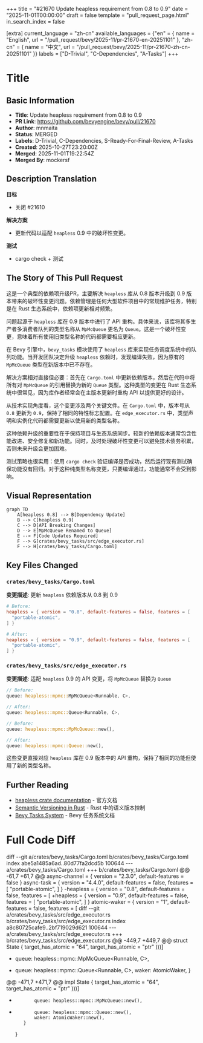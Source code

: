 +++
title = "#21670 Update heapless requirement from 0.8 to 0.9"
date = "2025-11-01T00:00:00"
draft = false
template = "pull_request_page.html"
in_search_index = false

[extra]
current_language = "zh-cn"
available_languages = {"en" = { name = "English", url = "/pull_request/bevy/2025-11/pr-21670-en-20251101" }, "zh-cn" = { name = "中文", url = "/pull_request/bevy/2025-11/pr-21670-zh-cn-20251101" }}
labels = ["D-Trivial", "C-Dependencies", "A-Tasks"]
+++

# Title

## Basic Information
- **Title**: Update heapless requirement from 0.8 to 0.9
- **PR Link**: https://github.com/bevyengine/bevy/pull/21670
- **Author**: mnmaita
- **Status**: MERGED
- **Labels**: D-Trivial, C-Dependencies, S-Ready-For-Final-Review, A-Tasks
- **Created**: 2025-10-27T23:20:00Z
- **Merged**: 2025-11-01T19:22:54Z
- **Merged By**: mockersf

## Description Translation
**目标**

- 关闭 #21610

**解决方案**

- 更新代码以适配 `heapless` 0.9 中的破坏性变更。

**测试**

- cargo check + 测试

## The Story of This Pull Request

这是一个典型的依赖项升级PR，主要解决 `heapless` 库从 0.8 版本升级到 0.9 版本带来的破坏性变更问题。依赖管理是任何大型软件项目中的常规维护任务，特别是在 Rust 生态系统中，依赖项更新相对频繁。

问题起源于 `heapless` 库在 0.9 版本中进行了 API 重构。具体来说，该库将其多生产者多消费者队列的类型名称从 `MpMcQueue` 更名为 `Queue`。这是一个破坏性变更，意味着所有使用旧类型名称的代码都需要相应更新。

在 Bevy 引擎中，`bevy_tasks` 模块使用了 `heapless` 库来实现任务调度系统中的队列功能。当开发团队决定升级 `heapless` 依赖时，发现编译失败，因为原有的 `MpMcQueue` 类型在新版本中已不存在。

解决方案相对直接但必要：首先在 `Cargo.toml` 中更新依赖版本，然后在代码中将所有对 `MpMcQueue` 的引用替换为新的 `Queue` 类型。这种类型的变更在 Rust 生态系统中很常见，因为库作者经常会在主版本更新时重构 API 以提供更好的设计。

从技术实现角度看，这个变更涉及两个关键文件。在 `Cargo.toml` 中，版本号从 `0.8` 更新为 `0.9`，保持了相同的特性标志配置。在 `edge_executor.rs` 中，类型声明和实例化代码都需要更新以使用新的类型名称。

这种依赖升级的重要性在于保持项目与生态系统同步。较新的依赖版本通常包含性能改进、安全修复和新功能。同时，及时处理破坏性变更可以避免技术债务积累，否则未来升级会更加困难。

测试策略也很实用：使用 `cargo check` 验证编译是否成功，然后运行现有测试确保功能没有回归。对于这种纯类型名称变更，只要编译通过，功能通常不会受到影响。

## Visual Representation

```mermaid
graph TD
    A[heapless 0.8] --> B[Dependency Update]
    B --> C[heapless 0.9]
    C --> D[API Breaking Changes]
    D --> E[MpMcQueue Renamed to Queue]
    E --> F[Code Updates Required]
    F --> G[crates/bevy_tasks/src/edge_executor.rs]
    F --> H[crates/bevy_tasks/Cargo.toml]
```

## Key Files Changed

### `crates/bevy_tasks/Cargo.toml`
**变更描述**: 更新 `heapless` 依赖版本从 0.8 到 0.9

```toml
# Before:
heapless = { version = "0.8", default-features = false, features = [
  "portable-atomic",
] }

# After:
heapless = { version = "0.9", default-features = false, features = [
  "portable-atomic",
] }
```

### `crates/bevy_tasks/src/edge_executor.rs`
**变更描述**: 适配 `heapless` 0.9 的 API 变更，将 `MpMcQueue` 替换为 `Queue`

```rust
// Before:
queue: heapless::mpmc::MpMcQueue<Runnable, C>,

// After:
queue: heapless::mpmc::Queue<Runnable, C>,
```

```rust
// Before:
queue: heapless::mpmc::MpMcQueue::new(),

// After:
queue: heapless::mpmc::Queue::new(),
```

这些变更直接对应 `heapless` 库在 0.9 版本中的 API 重构，保持了相同的功能但使用了新的类型名称。

## Further Reading

- [heapless crate documentation](https://docs.rs/heapless/) - 官方文档
- [Semantic Versioning in Rust](https://doc.rust-lang.org/cargo/reference/semver.html) - Rust 中的语义版本控制
- [Bevy Tasks System](https://bevyengine.org/learn/book/next/programming/tasks/) - Bevy 任务系统文档

# Full Code Diff
diff --git a/crates/bevy_tasks/Cargo.toml b/crates/bevy_tasks/Cargo.toml
index abe5a1485a6ad..80d77fa2dcd5b 100644
--- a/crates/bevy_tasks/Cargo.toml
+++ b/crates/bevy_tasks/Cargo.toml
@@ -61,7 +61,7 @@ async-channel = { version = "2.3.0", default-features = false }
 async-task = { version = "4.4.0", default-features = false, features = [
   "portable-atomic",
 ] }
-heapless = { version = "0.8", default-features = false, features = [
+heapless = { version = "0.9", default-features = false, features = [
   "portable-atomic",
 ] }
 atomic-waker = { version = "1", default-features = false, features = [
diff --git a/crates/bevy_tasks/src/edge_executor.rs b/crates/bevy_tasks/src/edge_executor.rs
index a8c80725cafe9..2bf719029d621 100644
--- a/crates/bevy_tasks/src/edge_executor.rs
+++ b/crates/bevy_tasks/src/edge_executor.rs
@@ -449,7 +449,7 @@ struct State<const C: usize> {
         target_has_atomic = "64",
         target_has_atomic = "ptr"
     )))]
-    queue: heapless::mpmc::MpMcQueue<Runnable, C>,
+    queue: heapless::mpmc::Queue<Runnable, C>,
     waker: AtomicWaker,
 }
 
@@ -471,7 +471,7 @@ impl<const C: usize> State<C> {
                 target_has_atomic = "64",
                 target_has_atomic = "ptr"
             )))]
-            queue: heapless::mpmc::MpMcQueue::new(),
+            queue: heapless::mpmc::Queue::new(),
             waker: AtomicWaker::new(),
         }
     }